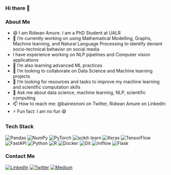 ### Hi there 👋

### About Me
- 😄 I am Ridwan Amure. I am a PhD Student at UALR
- 🔭 I’m currently working on using Mathematical Modelling, Graphs, Machine learning, and Natural Language Processing to identify deviant socio-technical behavior on social media
- I have experience working on NLP pipelines and Computer vision applications 
- 🌱 I’m also learning advanced ML practices 
- 👯 I’m looking to collaborate on Data Science and Machine learning projects
- 🤔 I’m looking for resources and tasks to improve my machine learning and scientific computation skills
- 💬 Ask me about data science, machine learning, NLP, scientific computing
- 📫 How to reach me: @bainesnoni on Twitter, Ridwan Amure on LinkedIn
- ⚡ Fun fact: I am no fun 😄 

### Tech Stack

![Pandas](https://img.shields.io/badge/pandas-%23150458.svg?style=for-the-badge&logo=pandas&logoColor=white) 	![NumPy](https://img.shields.io/badge/numpy-%23013243.svg?style=for-the-badge&logo=numpy&logoColor=white) 	![PyTorch](https://img.shields.io/badge/PyTorch-%23EE4C2C.svg?style=for-the-badge&logo=PyTorch&logoColor=white) 
	![scikit-learn](https://img.shields.io/badge/scikit--learn-%23F7931E.svg?style=for-the-badge&logo=scikit-learn&logoColor=white)
  ![Keras](https://img.shields.io/badge/Keras-%23D00000.svg?style=for-the-badge&logo=Keras&logoColor=white) ![TensorFlow](https://img.shields.io/badge/TensorFlow-%23FF6F00.svg?style=for-the-badge&logo=TensorFlow&logoColor=white) ![FastAPI](https://img.shields.io/badge/FastAPI-005571?style=for-the-badge&logo=fastapi)
  	![Python](https://img.shields.io/badge/python-3670A0?style=for-the-badge&logo=python&logoColor=ffdd54)
    ![R](https://img.shields.io/badge/r-%23276DC3.svg?style=for-the-badge&logo=r&logoColor=white) ![Docker](https://img.shields.io/badge/docker-%230db7ed.svg?style=for-the-badge&logo=docker&logoColor=white) ![Git](https://img.shields.io/badge/git-%23F05033.svg?style=for-the-badge&logo=git&logoColor=white)
    ![mlflow](https://img.shields.io/badge/mlflow-%23d9ead3.svg?style=for-the-badge&logo=numpy&logoColor=blue) ![Flask](https://img.shields.io/badge/flask-%23000.svg?style=for-the-badge&logo=flask&logoColor=white)
    
### Contact Me
[![LinkedIn](https://img.shields.io/badge/linkedin-%230077B5.svg?style=for-the-badge&logo=linkedin&logoColor=white)](https://www.linkedin.com/in/ridwan-amure/)
[![Twitter](https://img.shields.io/badge/Twitter-%231DA1F2.svg?style=for-the-badge&logo=Twitter&logoColor=white)](https://x.com/RidwanAmureML)
[![Medium](https://img.shields.io/badge/Medium-12100E?style=for-the-badge&logo=medium&logoColor=white)](https://medium.com/@rid1code)

